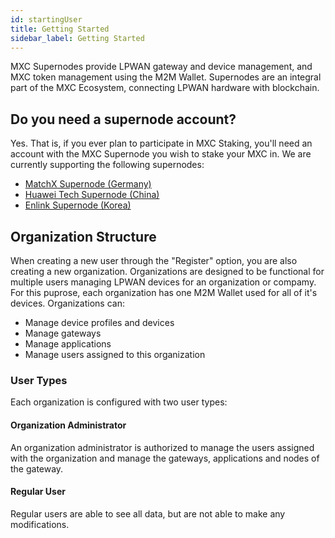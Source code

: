 ```yaml
---
id: startingUser
title: Getting Started
sidebar_label: Getting Started
---
```


MXC Supernodes provide LPWAN gateway and device management, and MXC token management using the M2M Wallet. Supernodes are an integral part of the MXC Ecosystem, connecting LPWAN hardware with blockchain. 

## Do you need a supernode account? 
Yes. That is, if you ever plan to participate in MXC Staking, you'll need an account with the MXC Supernode you wish to stake your MXC in. We are currently supporting the following supernodes:

* [MatchX Supernode (Germany)](https://supernode.matchx.io)
* [Huawei Tech Supernode (China)](https://www.hunanhuaweikeji.com)
* [Enlink Supernode (Korea)](https://www.rosanetworks.com)

## Organization Structure
When creating a new user through the "Register" option, you are also creating a new organization. Organizations are designed to be functional for multiple users managing LPWAN devices for an organization or compamy. For this puprose, each organization has one M2M Wallet used for all of it's devices. Organizations can:
* Manage device profiles and devices
* Manage gateways
* Manage applications
* Manage users assigned to this organization

### User Types
Each organization is configured with two user types:

#### Organization Administrator 
An organization administrator is authorized to manage the users assigned with the organization and manage the gateways, applications and nodes of the gateway.

#### Regular User
Regular users are able to see all data, but are not able to make any modifications.
